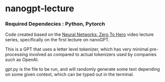 # nanogpt-lecture

### Required Dependecies : Python, Pytorch

Code created based on the [Neural Networks: Zero To Hero](https://karpathy.ai/zero-to-hero.html) video lecture series, specifically on the first lecture on nanoGPT.

This is a GPT that uses a letter level tokenizer, which has very minimal pre-processing involved as compared to actual tokenizers used by companies such as OpenAI.

gpt.py is the file to be run, and will randomly generate some text depending on some given context, which can be typed out in the terminal.
